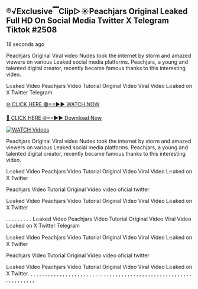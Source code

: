 ## ®️√Exclusive▔Clip▷☀️Peachjars Original Leaked Full HD On Social Media Twitter X Telegram Tiktok #2508

18 seconds ago

Peachjars Original Viral video Nudes took the internet by storm and amazed viewers on various Leaked social media platforms. Peachjars, a young and talented digital creator, recently became famous thanks to this interesting video.

L𝚎aked Video Peachjars Video Tutorial Original Video Viral Video L𝚎aked on X Twitter Telegram

[🌐 CLICK HERE 🟢==►► WATCH NOW](https://celebleakednudes.com/watch-leaked-video/)

[🔴 CLICK HERE 🌐==►► Download Now](https://celebleakednudes.com/watch-leaked-video/)

[![WATCH Videos](https://i.imgur.com/dJHk4Zq.gif)](https://celebleakednudes.com/watch-leaked-video/)

Peachjars Original Viral video Nudes took the internet by storm and amazed viewers on various Leaked social media platforms. Peachjars, a young and talented digital creator, recently became famous thanks to this interesting video.

L𝚎aked Video Peachjars Video Tutorial Original Video Viral Video L𝚎aked on X Twitter

Peachjars Video Tutorial Original Video video oficial twitter

L𝚎aked Video Peachjars Video Tutorial Original Video Viral Video L𝚎aked on X Twitter

. . . . . . . . . L𝚎aked Video Peachjars Video Tutorial Original Video Viral Video L𝚎aked on X Twitter Telegram

L𝚎aked Video Peachjars Video Tutorial Original Video Viral Video L𝚎aked on X Twitter

Peachjars Video Tutorial Original Video video oficial twitter

L𝚎aked Video Peachjars Video Tutorial Original Video Viral Video L𝚎aked on X Twitter.
,
,
,
,
,
,
,
,
,
,
,
,
,
,
,
,
,
,
,
,
,
,
,
,
,
,
,
,
,
,
,
,
,
,
,
,
,
,
,
,
,
,
,
,
,
,
,
,
,
,
,
,
,
,
,
,
,
,
,
,
,
,
,
,
,
